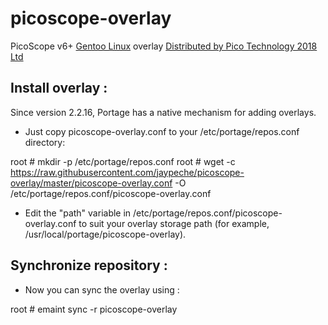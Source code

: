 # picoscope-overlay
PicoScope v6+ [Gentoo Linux](https://www.gentoo.org/get-started/about/) overlay
[Distributed by Pico Technology 2018 Ltd](https://www.picotech.com/)

## Install overlay :

Since version 2.2.16, Portage has a native mechanism for adding overlays.

* Just copy picoscope-overlay.conf to your /etc/portage/repos.conf directory:

root # mkdir -p /etc/portage/repos.conf
root # wget -c https://raw.githubusercontent.com/jaypeche/picoscope-overlay/master/picoscope-overlay.conf -O /etc/portage/repos.conf/picoscope-overlay.conf

* Edit the "path" variable in /etc/portage/repos.conf/picoscope-overlay.conf to suit your overlay storage path
(for example, /usr/local/portage/picoscope-overlay).

## Synchronize repository :

* Now you can sync the overlay using :

root # emaint sync -r picoscope-overlay
